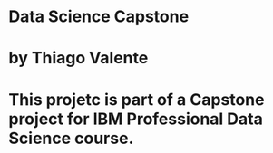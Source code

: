 # Data Science Capstone
# by Thiago Valente

# This projetc is part of a Capstone project for IBM Professional Data Science course.
